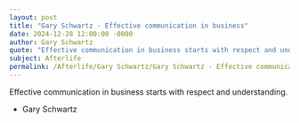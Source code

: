 ```yaml
---
layout: post
title: "Gary Schwartz - Effective communication in business"
date: 2024-12-28 12:00:00 -0000
author: Gary Schwartz
quote: "Effective communication in business starts with respect and understanding."
subject: Afterlife
permalink: /Afterlife/Gary Schwartz/Gary Schwartz - Effective communication in business
---
```


Effective communication in business starts with respect and understanding.

- Gary Schwartz
